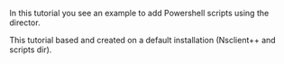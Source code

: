 In this tutorial you see an example to add Powershell scripts using the director.

This tutorial based and created on a default installation (Nsclient++ and scripts dir).

